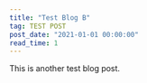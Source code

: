 ```yaml
---
title: "Test Blog B"
tag: TEST POST
post_date: "2021-01-01 00:00:00"
read_time: 1
---
```


This is another test blog post.
